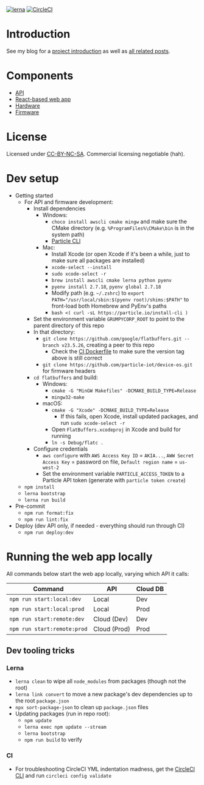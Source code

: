 [![lerna](https://img.shields.io/badge/maintained%20with-lerna-cc00ff.svg)](https://lerna.js.org/)
[![CircleCI](https://circleci.com/gh/rgiese/warm-and-fuzzy/tree/master.svg?style=shield)](https://circleci.com/gh/rgiese/warm-and-fuzzy/tree/master)

# Introduction

See my blog for a [project introduction](https://www.grumpycorp.com/posts/warm-and-fuzzy/intro/)
as well as [all related posts](https://www.grumpycorp.com/tags/posts/warm-and-fuzzy).

# Components

- [API](packages/api/README.md)
- [React-based web app](packages/webapp/README.md)
- [Hardware](hardware/README.md)
- [Firmware](packages/firmware/README.md)

# License

Licensed under [CC-BY-NC-SA](LICENSE.md). Commercial licensing negotiable (hah).

# Dev setup

- Getting started
  - For API and firmware development:
    - Install dependencies
      - Windows:
        - `choco install awscli cmake mingw` and make sure the CMake directory (e.g. `%ProgramFiles%\CMake\bin` is in the system path)
        - [Particle CLI](https://docs.particle.io/tutorials/developer-tools/cli/)
      - Mac:
        - Install Xcode (or open Xcode if it's been a while, just to make sure all packages are installed)
        - `xcode-select --install`
        - `sudo xcode-select -r`
        - `brew install awscli cmake lerna python pyenv`
        - `pyenv install 2.7.18`, `pyenv global 2.7.18`
        - Modify path (e.g. `~/.zshrc`) to `export PATH="/usr/local/sbin:$(pyenv root)/shims:$PATH"` to front-load both Homebrew and PyEnv's paths
        - `bash <( curl -sL https://particle.io/install-cli )`
    - Set the environment variable `GRUMPYCORP_ROOT` to point to the parent directory of this repo
    - In that directory:
      - `git clone https://github.com/google/flatbuffers.git --branch v23.5.26`, creating a peer to this repo
        - Check the [CI Dockerfile](https://github.com/rgiese/warm-and-fuzzy-ci-images/blob/master/Dockerfile) to make sure the version tag above is still correct
      - `git clone https://github.com/particle-iot/device-os.git` for firmware headers
    - `cd flatbuffers` and build:
      - Windows:
        - `cmake -G "MinGW Makefiles" -DCMAKE_BUILD_TYPE=Release`
        - `mingw32-make`
      - macOS:
        - `cmake -G "Xcode" -DCMAKE_BUILD_TYPE=Release`
          - If this fails, open Xcode, install updated packages, and run `sudo xcode-select -r`
        - Open `FlatBuffers.xcodeproj` in Xcode and build for running
        - `ln -s Debug/flatc .`
    - Configure credentials
      - `aws configure` with `AWS Access Key ID` = `AKIA...`, `AWW Secret Access Key` = password on file, `Default region name` = `us-west-2`
      - Set the environment variable `PARTICLE_ACCESS_TOKEN` to a Particle API token (generate with `particle token create`)
  - `npm install`
  - `lerna bootstrap`
  - `lerna run build`
- Pre-commit
  - `npm run format:fix`
  - `npm run lint:fix`
- Deploy (dev API only, if needed - everything should run through CI)
  - `npm run deploy:dev`

# Running the web app locally

All commands below start the web app locally, varying which API it calls:

| Command                     | API          | Cloud DB |
| --------------------------- | ------------ | -------- |
| `npm run start:local:dev`   | Local        | Dev      |
| `npm run start:local:prod`  | Local        | Prod     |
| `npm run start:remote:dev`  | Cloud (Dev)  | Dev      |
| `npm run start:remote:prod` | Cloud (Prod) | Prod     |

## Dev tooling tricks

### Lerna

- `lerna clean` to wipe all `node_modules` from packages (though not the root)
- `lerna link convert` to move a new package's dev dependencies up to the root `package.json`
- `npx sort-package-json` to clean up `package.json` files
- Updating packages (run in repo root):
  - `npm update`
  - `lerna exec npm update --stream`
  - `lerna bootstrap`
  - `npm run build` to verify

### CI

- For troubleshooting CircleCI YML indentation madness, get the [CircleCI CLI](https://circleci.com/docs/2.0/local-cli/) and run `circleci config validate`
